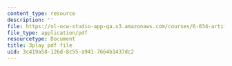 ```yaml
---
content_type: resource
description: ''
file: https://ol-ocw-studio-app-qa.s3.amazonaws.com/courses/6-034-artificial-intelligence-fall-2010/3c419a58126d8c55a9417664b1437dc2_gGQ-vAmdAOI.pdf
file_type: application/pdf
resourcetype: Document
title: 3play pdf file
uid: 3c419a58-126d-8c55-a941-7664b1437dc2
---
```

